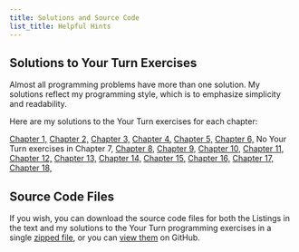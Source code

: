 ```yaml
---
title: Solutions and Source Code
list_title: Helpful Hints
---
```


## Solutions to Your Turn Exercises
Almost all programming problems have more than one solution. My solutions reflect my programming style, which is to emphasize simplicity and readability.

Here are my solutions to the Your Turn exercises for each chapter:

[Chapter 1,](./yt_ch01.md)
[Chapter 2,](./yt_ch02.md)
[Chapter 3,](./yt_ch03.md)
[Chapter 4,](./yt_ch04.md)
[Chapter 5,](./yt_ch05.md)
[Chapter 6,](./yt_ch06.md)
No Your Turn exercises in Chapter 7,
[Chapter 8,](./yt_ch08.md)
[Chapter 9,](./yt_ch09.md)
[Chapter 10,](./yt_ch10.md)
[Chapter 11,](./yt_ch11.md)
[Chapter 12,](./yt_ch12.md)
[Chapter 13,](./yt_ch13.md)
[Chapter 14,](./yt_ch14.md)
[Chapter 15,](./yt_ch15.md)
[Chapter 16,](./yt_ch16.md)
[Chapter 17,](./yt_ch17.md)
[Chapter 18,](./yt_ch18.md)

## Source Code Files
If you wish, you can download the source code files for both the Listings in the text and my solutions to the Your Turn programming exercises in a single
[zipped file](https://github.com/rgplantz/itco_x86-64/zipball/main/),
or you can [view them](https://github.com/rgplantz/itco_x86-64/) on GitHub.
